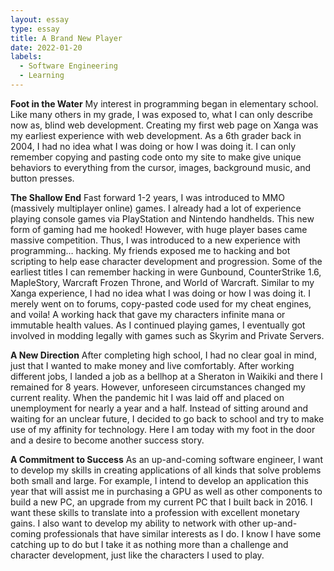 ```yaml
---
layout: essay
type: essay
title: A Brand New Player
date: 2022-01-20
labels:
  - Software Engineering
  - Learning
---
```

**Foot in the Water**
My interest in programming began in elementary school. Like many others in my grade, I was exposed to, what I can only describe now as, blind web development. Creating my first web page on Xanga was my earliest experience with web development. As a 6th grader back in 2004, I had no idea what I was doing or how I was doing it. I can only remember copying and pasting code onto my site to make give unique behaviors to everything from the cursor, images, background music, and button presses.

**The Shallow End**
Fast forward 1-2 years, I was introduced to MMO (massively multiplayer online) games. I already had a lot of experience playing console games via PlayStation and Nintendo handhelds. This new form of gaming had me hooked! However, with huge player bases came massive competition. Thus, I was introduced to a new experience with programming… hacking. My friends exposed me to hacking and bot scripting to help ease character development and progression. Some of the earliest titles I can remember hacking in were Gunbound, CounterStrike 1.6, MapleStory, Warcraft Frozen Throne, and World of Warcraft. Similar to my Xanga experience, I had no idea what I was doing or how I was doing it. I merely went on to forums, copy-pasted code used for my cheat engines, and voila! A working hack that gave my characters infinite mana or immutable health values. As I continued playing games, I eventually got involved in modding legally with games such as Skyrim and Private Servers.

**A New Direction**
After completing high school, I had no clear goal in mind, just that I wanted to make money and live comfortably. After working different jobs, I landed a job as a bellhop at a Sheraton in Waikiki and there I remained for 8 years. However, unforeseen circumstances changed my current reality. When the pandemic hit I was laid off and placed on unemployment for nearly a year and a half. Instead of sitting around and waiting for an unclear future, I decided to go back to school and try to make use of my affinity for technology. Here I am today with my foot in the door and a desire to become another success story.

**A Commitment to Success**
As an up-and-coming software engineer, I want to develop my skills in creating applications of all kinds that solve problems both small and large. For example, I intend to develop an application this year that will assist me in purchasing a GPU as well as other components to build a new PC, an upgrade from my current PC that I built back in 2016. I want these skills to translate into a profession with excellent monetary gains. I also want to develop my ability to network with other up-and-coming professionals that have similar interests as I do. I know I have some catching up to do but I take it as nothing more than a challenge and character development, just like the characters I used to play.
